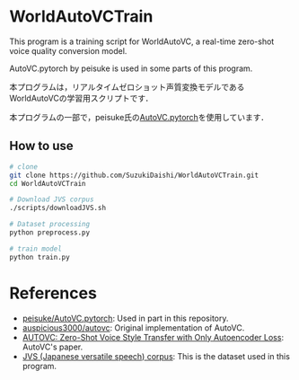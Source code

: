 # WorldAutoVCTrain

This program is a training script for WorldAutoVC, a real-time zero-shot voice quality conversion model.  

AutoVC.pytorch by peisuke is used in some parts of this program.  

本プログラムは，リアルタイムゼロショット声質変換モデルであるWorldAutoVCの学習用スクリプトです．  

本プログラムの一部で，peisuke氏の[AutoVC.pytorch](https://github.com/peisuke/AutoVC.pytorch)を使用しています．

## How to use

```bash
# clone
git clone https://github.com/SuzukiDaishi/WorldAutoVCTrain.git
cd WorldAutoVCTrain

# Download JVS corpus
./scripts/downloadJVS.sh

# Dataset processing
python preprocess.py

# train model
python train.py
```

# References
- [peisuke/AutoVC.pytorch](https://github.com/peisuke/AutoVC.pytorch): Used in part in this repository.
- [auspicious3000/autovc](https://github.com/auspicious3000/autovc): Original implementation of AutoVC.
- [AUTOVC: Zero-Shot Voice Style Transfer with Only Autoencoder Loss](https://arxiv.org/abs/1905.05879): AutoVC's paper.
- [JVS (Japanese versatile speech) corpus](https://sites.google.com/site/shinnosuketakamichi/research-topics/jvs_corpus): This is the dataset used in this program.